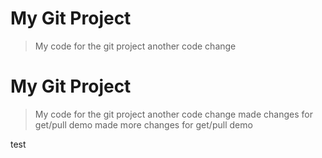 # My Git Project

> My code for the git project
> another code change

# My Git Project

> My code for the git project
> another code change
> made changes for get/pull demo
> made more changes for get/pull demo

test
